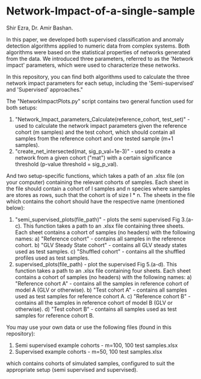 # Network-Impact-of-a-single-sample
Shir Ezra, Dr. Amir Bashan.


In this paper, we developed both supervised classification and anomaly detection algorithms applied to numeric data from complex systems. Both algorithms were based on the statistical properties of networks generated from the data. We introduced three parameters, referred to as the 'Network impact' parameters, which were used to characterize these networks.


In this repository, you can find both algorithms used to calculate the three network impact parameters for each setup, including the 'Semi-supervised' and 'Supervised' approaches."


The "NetworkImpactPlots.py" script contains two general function used for both setups:

1) "Network_Impact_parameters_Calculate(reference_cohort, test_set)" - used to calculate the network impact parameters given the reference cohort (m samples) and the test cohort, which should contain all samples from the reference cohort and one tested sample (m+1 samples).
2) "create_net_intersected(mat, sig_p_val=1e-3)" - used to create a network from a given cohort ("mat") with a certain significance threshold (p-value threshold = sig_p_val).

And two setup-specific functions, which takes a path of an .xlsx file  (on your computer) containing the relevant cohorts of samples. Each sheet in the file should 
contain a cohort of l samples and n species where samples are stores as rows, such that the cohort is of size l * n. The sheets in the file which contains the cohort should have the respective name (mentioned below): 

1) "semi_supervised_plots(file_path)" - plots the semi supervised Fig 3.(a-c).
  This function takes a path to an .xlsx file containing three sheets. Each sheet contains a cohort of samples (no headers) with the following names: 
        a) "Reference cohort" - contains all samples in the reference cohort.
        b) "GLV Steady State cohort" - contains all GLV steady states used as test samples.
        c) "Shuffled cohort" - contains all the shuffled profiles used as test samples.                                                    
2) supervised_plots(file_path) - plot the supervised Fig 5.(a-d).
  This function takes a path to an .xlsx file containing four sheets. Each sheet contains a cohort of samples (no headers) with the following names: 
        a) "Reference cohort A" - contains all the samples in reference cohort of model A (GLV or otherwise).
        b) "Test cohort A" - contains all samples used as test samples for reference cohort A.
        c) "Reference cohort B" - contains all the samples in reference cohort of model B (GLV or otherwise).
        d) "Test cohort B" - contains all samples used as test samples for reference cohort B.
  

You may use your own data or use the following files (found in this repository):

1) Semi supervised example cohorts - m=100, 100 test samples.xlsx
2) Supervised example cohorts - m=50, 100 test samples.xlsx

which contains cohorts of simulated samples, configured to suit the appropriate setup (semi supervised and supervised).
